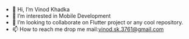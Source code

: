- 👋 Hi, I’m Vinod Khadka
- 👀 I’m interested in Mobile Development
- 💞️ I’m looking to collaborate on Flutter project or any cool repository.
- 📫 How to reach me drop me mail:vinod.sk.3761@gmail.com

<!---
skdotv/skdotv is a ✨ special ✨ repository because its `README.md` (this file) appears on your GitHub profile.
You can click the Preview link to take a look at your changes.
--->
